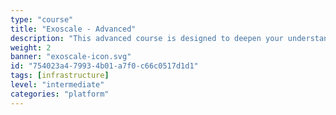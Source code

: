 ```yaml
---
type: "course"
title: "Exoscale - Advanced"
description: "This advanced course is designed to deepen your understanding of Exoscale's infrastructure and services. It will help you learn advanced concepts, best practices, and how to optimize your use of Exoscale for complex scenarios."
weight: 2
banner: "exoscale-icon.svg"
id: "754023a4-7993-4b01-a7f0-c66c0517d1d1"
tags: [infrastructure]
level: "intermediate"
categories: "platform"
---
```

